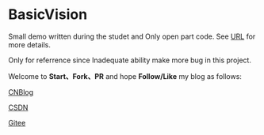 # BasicVision

Small demo written during the studet and Only open part code. See [URL](https://www.cnblogs.com/wjy-lulu/) for more details.

Only for referrence since Inadequate ability make more bug in this project.

Welcome to **Start、Fork、PR** and hope **Follow/Like** my blog as follows:

[CNBlog](https://www.cnblogs.com/wjy-lulu/)

[CSDN](https://blog.csdn.net/u011046017?spm=1000.2115.3001.5343)

[Gitee](https://gitee.com/tmamos)

